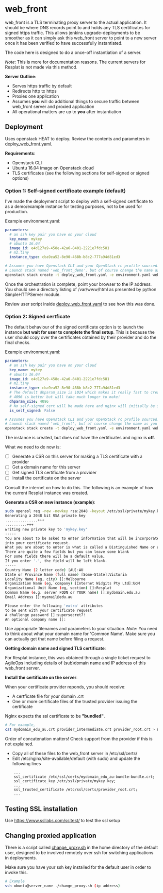 # web\_front

web\_front is a TLS terminating proxy server to the actual application. It should be where DNS records point to and holds any TLS certificates for signed https traffic. This allows jenkins upgrade-deployments to be smoother as it can simply ask this web\_front server to point to a new server once it has been verified to have successfully instantiated.

The code here is designed to do a once-off instantiation of a server.

_Note_: This is more for documentation reasons. The current servers for Resplat is not made via this method.

__Server Outline__:
 * Serves https traffic by default
 * Redirects http to https
 * Proxies one application
 * Assumes __you__ will do additional things to secure traffic between web\_front server and proxied application
 * All operational matters are up to __you__ after instantiation


## Deployment ##

Uses openstack HEAT to deploy. Review the contents and parameters in [deploy_web_front.yaml](deploy_web_front.yaml).

__Requirements__:
 * Openstack CLI
 * Ubuntu 16.04 image on Openstack cloud
 * TLS certificates (see the following sections for self-signed or signed options)

### Option 1: Self-signed certificate example (default) ###

I've made the deployment script to deploy with a self-signed certificate to as a demo/example instance for testing purposes, not to be used for production.

Example environment.yaml: 
```yaml
parameters:
  # an ssh key pair you have on your cloud
  key_name: mykey
  # ubuntu 16.04
  image_id: e4d127a9-458e-42a6-8401-2221e7fdc581
  # m2.tiny
  instance_type: cba9ea52-8e90-468b-b8c2-777a94d81ed3
```

```bash
# Assumes you have Openstack CLI and your OpenStack rc profile sourced. 
# Launch stack named 'web_front_demo', but of course change the name as you please
openstack stack create -t deploy_web_front.yaml -e environment.yaml web_front_demo
```

Once the orchestration is complete, point your browser to the IP address. You should see a directory listing of /var/www/html as presented by python SimpleHTTPServer module.

Review user script inside [deploy_web_front.yaml](deploy_web_front.yaml) to see how this was done.


### Option 2: Signed certficate ###

The default behaviour of the signed certificate option is to launch the instance __but wait for user to complete the final setup__. This is because the user should copy over the certificates obtained by their provider and do the final checks.

Example environment.yaml: 
```yaml
parameters:
  # an ssh key pair you have on your cloud
  key_name: mykey
  # ubuntu 16.04
  image_id: e4d127a9-458e-42a6-8401-2221e7fdc581
  # m2.tiny
  instance_type: cba9ea52-8e90-468b-b8c2-777a94d81ed3
  # The default dhparam_size is 1024 which makes it really fast to create.
  # 4096 is better but will take much longer to make!
  dhparam_size: 4096
  # No self-signed cert will be made here and nginx will initially be stopped.
  is_self_signed: False
```
```bash
# Assumes you have Openstack CLI and your OpenStack rc profile sourced. 
# Launch stack named 'web_front', but of course change the name as you please
openstack stack create -t deploy_web_front.yaml -e environment.yaml web_front
```

The instance is created, but does not have the certificates and nginx is __off__.

What we need to do now is:
 - [ ] Generate a CSR on this server for making a TLS certificate with a provider
 - [ ] Get a domain name for this server
 - [ ] Get signed TLS certificate from a provider
 - [ ] Install the certificate on the server
 
Consult the internet on how to do this. The following is an example of how the current Resplat instance was created.


__Generate a CSR on new instance (example)__:
```bash
sudo openssl req -new -newkey rsa:2048 -keyout /etc/ssl/private/mykey.key -nodes -out mycsr.csr
Generating a 2048 bit RSA private key
...............+++
..........+++
writing new private key to 'mykey.key'
-----
You are about to be asked to enter information that will be incorporated
into your certificate request.
What you are about to enter is what is called a Distinguished Name or a DN.
There are quite a few fields but you can leave some blank
For some fields there will be a default value,
If you enter '.', the field will be left blank.
-----
Country Name (2 letter code) [AU]:AU
State or Province Name (full name) [Some-State]:Victoria
Locality Name (eg, city) []:Melbourne
Organization Name (eg, company) [Internet Widgits Pty Ltd]:UoM
Organizational Unit Name (eg, section) []:Resplat
Common Name (e.g. server FQDN or YOUR name) []:mydomain.edu.au
Email Address []:myemail@edu.au

Please enter the following 'extra' attributes
to be sent with your certificate request
A challenge password []:supersecret7!  
An optional company name []:
```
Use appropriate filenames and parameters to your situation.
_Note_: You need to think about what your domain name for 'Common Name'. Make sure you can actually get that name before filing a request.

__Getting domain name and signed TLS certificate__:

For Resplat instance, this was obtained through a single ticket request to AgileOps including details of (sub)domain name and IP address of this web\_front server. 

__Install the certificate on the server__:

When your certificate provider reponds, you should receive:
 * A certficate file for your domain .crt
 * One or more certificate files of the trusted provider issuing the certificate
 
Nginx expects the ssl certificate to be __"bundled"__. 
```bash
# For example,
cat mydomain_edu_au.crt provider_intermediate.crt provider_root.crt > mydomain_edu_au-bundle.crt
```
Order of concatenation matters! Check support from the provider if this is not explained.

 * Copy all of these files to the web\_front server in /etc/ssl/certs/
 * Edit /etc/nginx/site-available/default (with sudo) and update the following lines
``` 
    ...
    ssl_certificate /etc/ssl/certs/mydomain_edu_au-bundle-bundle.crt;
    ssl_certificate_key /etc/ssl/private/mykey.key;
    ...
    ssl_trusted_certificate /etc/ssl/certs/provider_root.crt;
    ...
```




## Testing SSL installation ##

Use https://www.ssllabs.com/ssltest/ to test the ssl setup

## Changing proxied application ##

There is a script called [change\_proxy.sh](change_proxy.sh) in the home directory of the default user, designed to be involved remotely over ssh for switching applications in deployments.

Make sure you have your ssh key installed for the default user in order to invoke this.

```bash
# Example
ssh ubuntu@server_name ./change_proxy.sh (ip address)
```









